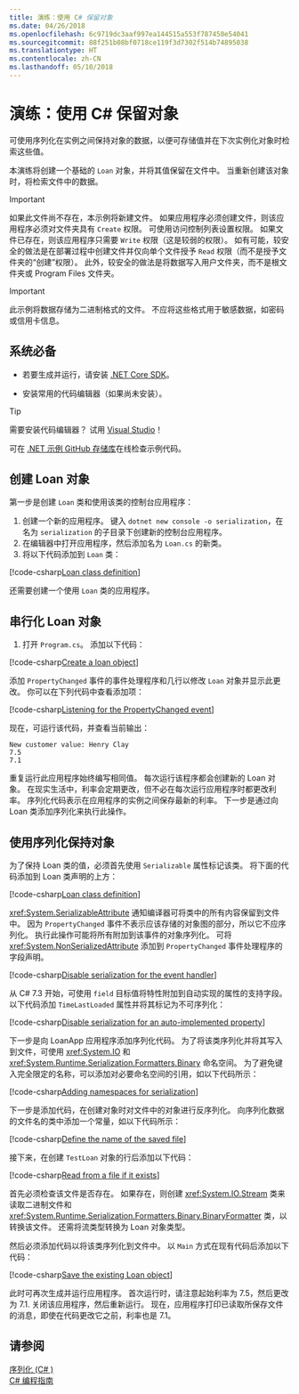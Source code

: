 ```yaml
---
title: 演练：使用 C# 保留对象
ms.date: 04/26/2018
ms.openlocfilehash: 6c9719dc3aaf997ea144515a553f787450e54041
ms.sourcegitcommit: 88f251b08bf0718ce119f3d7302f514b74895038
ms.translationtype: HT
ms.contentlocale: zh-CN
ms.lasthandoff: 05/10/2018
---
```

# <a name="walkthrough-persisting-an-object-using-c"></a>演练：使用 C# 保留对象 #

可使用序列化在实例之间保持对象的数据，以便可存储值并在下次实例化对象时检索这些值。

本演练将创建一个基础的 `Loan` 对象，并将其值保留在文件中。 当重新创建该对象时，将检索文件中的数据。

> [!IMPORTANT]
> 如果此文件尚不存在，本示例将新建文件。 如果应用程序必须创建文件，则该应用程序必须对文件夹具有 `Create` 权限。 可使用访问控制列表设置权限。 如果文件已存在，则该应用程序只需要 `Write` 权限（这是较弱的权限）。 如有可能，较安全的做法是在部署过程中创建文件并仅向单个文件授予 `Read` 权限（而不是授予文件夹的“创建”权限）。 此外，较安全的做法是将数据写入用户文件夹，而不是根文件夹或 Program Files 文件夹。

> [!IMPORTANT]
> 此示例将数据存储为二进制格式的文件。 不应将这些格式用于敏感数据，如密码或信用卡信息。

## <a name="prerequisites"></a>系统必备

* 若要生成并运行，请安装 [.NET Core SDK](https://www.microsoft.com/net/core)。

* 安装常用的代码编辑器（如果尚未安装）。

> [!TIP]
> 需要安装代码编辑器？ 试用 [Visual Studio](https://visualstudio.com/downloads)！

可在 [.NET 示例 GitHub 存储库](https://github.com/dotnet/samples/tree/master/csharp/serialization)在线检查示例代码。

## <a name="creating-the-loan-object"></a>创建 Loan 对象

第一步是创建 `Loan` 类和使用该类的控制台应用程序：

1. 创建一个新的应用程序。 键入 `dotnet new console -o serialization`，在名为 `serialization` 的子目录下创建新的控制台应用程序。
1. 在编辑器中打开应用程序，然后添加名为 `Loan.cs` 的新类。
1. 将以下代码添加到 `Loan` 类：

[!code-csharp[Loan class definition](../../../../../samples/csharp/serialization/Loan.cs#1)]

还需要创建一个使用 `Loan` 类的应用程序。

## <a name="serialize-the-loan-object"></a>串行化 Loan 对象

1. 打开 `Program.cs`。 添加以下代码：

[!code-csharp[Create a loan object](../../../../../samples/csharp/serialization/Program.cs#1)]

添加 `PropertyChanged` 事件的事件处理程序和几行以修改 `Loan` 对象并显示此更改。 你可以在下列代码中查看添加项：

[!code-csharp[Listening for the PropertyChanged event](../../../../../samples/csharp/serialization/Program.cs#2)]

现在，可运行该代码，并查看当前输出：

```console
New customer value: Henry Clay
7.5
7.1
```

重复运行此应用程序始终编写相同值。 每次运行该程序都会创建新的 Loan 对象。 在现实生活中，利率会定期更改，但不必在每次运行应用程序时都更改利率。 序列化代码表示在应用程序的实例之间保存最新的利率。 下一步是通过向 Loan 类添加序列化来执行此操作。

## <a name="using-serialization-to-persist-the-object"></a>使用序列化保持对象

为了保持 Loan 类的值，必须首先使用 `Serializable` 属性标记该类。 将下面的代码添加到 Loan 类声明的上方：

[!code-csharp[Loan class definition](../../../../../samples/csharp/serialization/Loan.cs#2)]

<xref:System.SerializableAttribute> 通知编译器可将类中的所有内容保留到文件中。 因为 `PropertyChanged` 事件不表示应该存储的对象图的部分，所以它不应序列化。 执行此操作可能将所有附加到该事件的对象序列化。 可将 <xref:System.NonSerializedAttribute> 添加到 `PropertyChanged` 事件处理程序的字段声明。

[!code-csharp[Disable serialization for the event handler](../../../../../samples/csharp/serialization/Loan.cs#3)]

从 C# 7.3 开始，可使用 `field` 目标值将特性附加到自动实现的属性的支持字段。 以下代码添加 `TimeLastLoaded` 属性并将其标记为不可序列化：

[!code-csharp[Disable serialization for an auto-implemented property](../../../../../samples/csharp/serialization/Loan.cs#4)]

下一步是向 LoanApp 应用程序添加序列化代码。 为了将该类序列化并将其写入到文件，可使用 <xref:System.IO> 和 <xref:System.Runtime.Serialization.Formatters.Binary> 命名空间。 为了避免键入完全限定的名称，可以添加对必要命名空间的引用，如以下代码所示：

[!code-csharp[Adding namespaces for serialization](../../../../../samples/csharp/serialization/Program.cs#3)]

下一步是添加代码，在创建对象时对文件中的对象进行反序列化。 向序列化数据的文件名的类中添加一个常量，如以下代码所示：

[!code-csharp[Define the name of the saved file](../../../../../samples/csharp/serialization/Program.cs#4)]

接下来，在创建 `TestLoan` 对象的行后添加以下代码：

[!code-csharp[Read from a file if it exists](../../../../../samples/csharp/serialization/Program.cs#5)]

首先必须检查该文件是否存在。 如果存在，则创建 <xref:System.IO.Stream> 类来读取二进制文件和 <xref:System.Runtime.Serialization.Formatters.Binary.BinaryFormatter> 类，以转换该文件。 还需将流类型转换为 Loan 对象类型。

然后必须添加代码以将该类序列化到文件中。 以 `Main` 方式在现有代码后添加以下代码：

[!code-csharp[Save the existing Loan object](../../../../../samples/csharp/serialization/Program.cs#6)]

此时可再次生成并运行应用程序。 首次运行时，请注意起始利率为 7.5，然后更改为 7.1. 关闭该应用程序，然后重新运行。 现在，应用程序打印已读取所保存文件的消息，即使在代码更改它之前，利率也是 7.1。

## <a name="see-also"></a>请参阅

 [序列化 (C# )](index.md)  
 [C# 编程指南](../..//index.md)  
